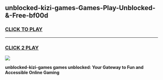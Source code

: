 
## unblocked-kizi-games-Games-Play-Unblocked-&-Free-bf00d
<h3>
<a href="https://premium76.site?title=unblocked-kizi-games&ref=24A">CLICK TO PLAY</a></h3>
<hr>

<h3>
<a href="https://premium76.site?title=unblocked-kizi-games&ref=24A">CLICK 2 PLAY</a>
  
</h3>

<a href="https://premium76.site?title=unblocked-kizi-games&ref=24A"><img src="https://clearcache.store/games.png"></a>


**unblocked-kizi-games games unblocked: Your Gateway to Fun and Accessible Online Gaming**
